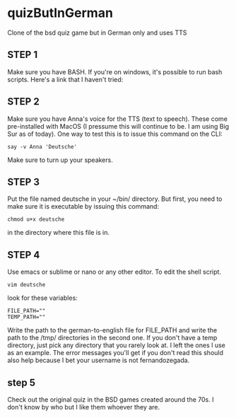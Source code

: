 # quizButInGerman
Clone of the bsd quiz game but in German only and uses TTS

## STEP 1
Make sure you have BASH. If you're on windows, it's possible to run bash scripts. Here's a link that I haven't tried:

## STEP 2
Make sure you have Anna's voice for the TTS (text to speech). These come pre-installed with MacOS (I pressume this will continue to be. I am using Big Sur as of today). One way to test this is to issue this command on the CLI: 

```
say -v Anna 'Deutsche'
```

Make sure to turn up your speakers. 

## STEP 3
Put the file named deutsche in your ~/bin/ directory. But first, you need to make sure it is executable by issuing this command:

```
chmod u+x deutsche
```

in the directory where this file is in.

## STEP 4

Use emacs or sublime or nano or any other editor. To edit the shell script.

```
vim deutsche
```

look for these variables:

```
FILE_PATH=""
TEMP_PATH=""
```

Write the path to the german-to-english file for FILE_PATH and write the path to the /tmp/ directories in the second one. If you don't have a temp directory, just pick any directory that you rarely look at. I left the ones I use as an example. The error messages you'll get if you don't read this should also help because I bet your username is not fernandozegada.

## step 5
Check out the original quiz in the BSD games created around the 70s. I don't know by who but I like them whoever they are.
